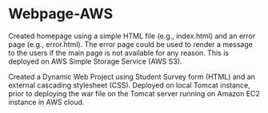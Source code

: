 # Webpage-AWS

Created homepage using a simple HTML file (e.g., index.html) and an error page (e.g., error.html). The error page could be used to render a message to the users if the
main page is not available for any reason. This is deployed on AWS Simple Storage Service (AWS S3).

Created a Dynamic Web Project using Student Survey form (HTML) and an external cascading stylesheet (CSS).
Deployed on local Tomcat instance, prior to deploying the war file on the Tomcat server running on Amazon EC2 instance in AWS cloud.
